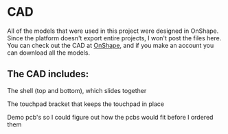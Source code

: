 # CAD
All of the models that were used in this project were designed in OnShape. Since the platform doesn't export entire projects, I won't post the files here.
You can check out the CAD at [OnShape](https://cad.onshape.com/documents/ba6eefc270d24b4c9dd6e786/w/6963f8d8a0a2caa2323001ec/e/34bf19d81762a19b936466c0?renderMode=0&uiState=6856d5456c3c941bc04f44d6), and if you make an account you can download all the models.


## The CAD includes:

The shell (top and bottom), which slides together

The touchpad bracket that keeps the touchpad in place

Demo pcb's so I could figure out how the pcbs would fit before I ordered them
